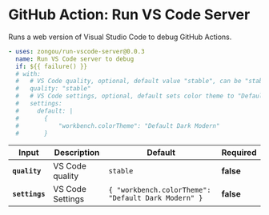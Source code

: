 <!-- start title -->

# GitHub Action: Run VS Code Server

<!-- end title -->
<!-- start description -->

Runs a web version of Visual Studio Code to debug GitHub Actions.

<!-- end description -->
<!-- start contents -->
<!-- end contents -->
<!-- start usage -->

```yaml
- uses: zongou/run-vscode-server@0.0.3
  name: Run VS Code server to debug
  if: ${{ failure() }}
  # with:
  #   # VS Code quality, optional, default value "stable", can be "stable" or "insider"
  #   quality: "stable"
  #   # VS Code settings, optional, default sets color theme to "Default Dark Modern"
  #   settings:
  #     default: |
  #       {
  #           "workbench.colorTheme": "Default Dark Modern"
  #       }
```

<!-- end usage -->
<!-- start inputs -->

| **Input**                 | **Description**  | **Default**                                                    | **Required** |
| ------------------------- | ---------------- | -------------------------------------------------------------- | ------------ |
| **<code>quality</code>**  | VS Code quality  | <code>stable</code>                                            | **false**    |
| **<code>settings</code>** | VS Code Settings | <code>{ "workbench.colorTheme": "Default Dark Modern" }</code> | **false**    |

<!-- end inputs -->
<!-- start outputs -->
<!-- end outputs -->
<!-- start [.github/ghadocs/examples/] -->
<!-- end [.github/ghadocs/examples/] -->
